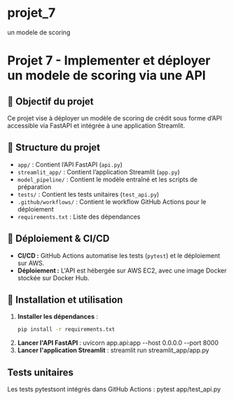 # projet_7
 un modele de scoring

# Projet 7 - Implementer et déployer un modele de scoring via une API

## 📌 Objectif du projet
Ce projet vise à déployer un modèle de scoring de crédit sous forme d’API accessible via FastAPI et intégrée à une application Streamlit.

## 📁 Structure du projet
- `app/` : Contient l’API FastAPI (`api.py`)
- `streamlit_app/` : Contient l’application Streamlit (`app.py`)
- `model_pipeline/` : Contient le modèle entraîné et les scripts de préparation
- `tests/` : Contient les tests unitaires (`test_api.py`)
- `.github/workflows/` : Contient le workflow GitHub Actions pour le déploiement
- `requirements.txt` : Liste des dépendances

## 🚀 Déploiement & CI/CD
- **CI/CD :** GitHub Actions automatise les tests (`pytest`) et le déploiement sur AWS.
- **Déploiement :** L'API est hébergée sur AWS EC2, avec une image Docker stockée sur Docker Hub.

## 🔧 Installation et utilisation
1. **Installer les dépendances** :
   ```bash
   pip install -r requirements.txt
2. **Lancer l'API FastAPI** :
   uvicorn app.api:app --host 0.0.0.0 --port 8000
3. **Lancer l'application Streamlit** :
   streamlit run streamlit_app/app.py

##  Tests unitaires
Les tests pytestsont intégrés dans GitHub Actions : 
pytest app/test_api.py
